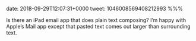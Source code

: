 date: 2018-09-29T12:07:31+0000
tweet: 1046008569408212993
%%%

Is there an iPad email app that does plain text composing? I’m happy with Apple’s Mail app except that pasted text comes out larger than surrounding text.
